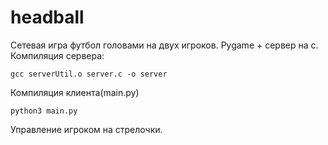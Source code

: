 # headball
Сетевая игра футбол головами на двух игроков. Pygame + сервер на c.
Компиляция сервера:
```
gcc serverUtil.o server.c -o server
```
Компиляция клиента(main.py)
```
python3 main.py
```
Управление игроком на стрелочки.
